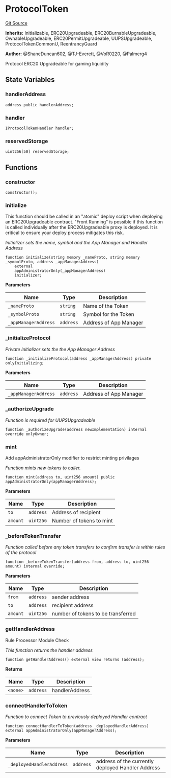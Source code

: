 # ProtocolToken
[Git Source](https://github.com/thrackle-io/pacman/blob/077e8e97d564fd0f631cb54b1a570daaaa0671de/src/token/ProtocolToken.sol)

**Inherits:**
Initializable, ERC20Upgradeable, ERC20BurnableUpgradeable, OwnableUpgradeable, ERC20PermitUpgradeable, UUPSUpgradeable, ProtocolTokenCommonU, ReentrancyGuard

**Author:**
@ShaneDuncan602, @TJ-Everett, @VoR0220, @Palmerg4

Protocol ERC20 Upgradeable for gaming liquidity


## State Variables
### handlerAddress

```solidity
address public handlerAddress;
```


### handler

```solidity
IProtocolTokenHandler handler;
```


### reservedStorage

```solidity
uint256[50] reservedStorage;
```


## Functions
### constructor


```solidity
constructor();
```

### initialize

This function should be called in an "atomic" deploy script when deploying an ERC20Upgradeable contract.
"Front Running" is possible if this function is called individually after the ERC20Upgradeable proxy is deployed.
It is critical to ensure your deploy process mitigates this risk.

*Initializer sets the name, symbol and the App Manager and Handler Address*


```solidity
function initialize(string memory _nameProto, string memory _symbolProto, address _appManagerAddress)
    external
    appAdministratorOnly(_appManagerAddress)
    initializer;
```
**Parameters**

|Name|Type|Description|
|----|----|-----------|
|`_nameProto`|`string`|Name of the Token|
|`_symbolProto`|`string`|Symbol for the Token|
|`_appManagerAddress`|`address`|Address of App Manager|


### _initializeProtocol

*Private Initializer sets the the App Manager Address*


```solidity
function _initializeProtocol(address _appManagerAddress) private onlyInitializing;
```
**Parameters**

|Name|Type|Description|
|----|----|-----------|
|`_appManagerAddress`|`address`|Address of App Manager|


### _authorizeUpgrade

*Function is required for UUPSUpgradeable*


```solidity
function _authorizeUpgrade(address newImplementation) internal override onlyOwner;
```

### mint

Add appAdministratorOnly modifier to restrict minting privilages

*Function mints new tokens to caller.*


```solidity
function mint(address to, uint256 amount) public appAdministratorOnly(appManagerAddress);
```
**Parameters**

|Name|Type|Description|
|----|----|-----------|
|`to`|`address`|Address of recipient|
|`amount`|`uint256`|Number of tokens to mint|


### _beforeTokenTransfer

*Function called before any token transfers to confirm transfer is within rules of the protocol*


```solidity
function _beforeTokenTransfer(address from, address to, uint256 amount) internal override;
```
**Parameters**

|Name|Type|Description|
|----|----|-----------|
|`from`|`address`|sender address|
|`to`|`address`|recipient address|
|`amount`|`uint256`|number of tokens to be transferred|


### getHandlerAddress

Rule Processor Module Check

*This function returns the handler address*


```solidity
function getHandlerAddress() external view returns (address);
```
**Returns**

|Name|Type|Description|
|----|----|-----------|
|`<none>`|`address`|handlerAddress|


### connectHandlerToToken

*Function to connect Token to previously deployed Handler contract*


```solidity
function connectHandlerToToken(address _deployedHandlerAddress) external appAdministratorOnly(appManagerAddress);
```
**Parameters**

|Name|Type|Description|
|----|----|-----------|
|`_deployedHandlerAddress`|`address`|address of the currently deployed Handler Address|


